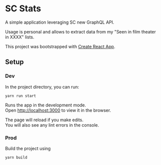 # SC Stats

A simple application leveraging SC new GraphQL API.

Usage is personal and allows to extract data from my "Seen in film theater in XXXX" lists.

This project was bootstrapped with [Create React App](https://github.com/facebook/create-react-app).

## Setup

### Dev

In the project directory, you can run:

`yarn run start`

Runs the app in the development mode.\
Open [http://localhost:3000](http://localhost:3000) to view it in the browser.

The page will reload if you make edits.\
You will also see any lint errors in the console.

### Prod

Build the project using

`yarn build`

